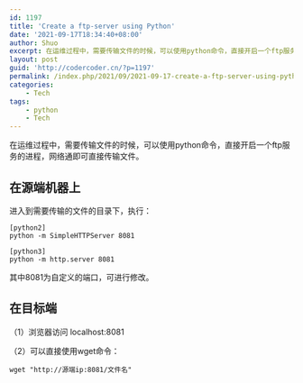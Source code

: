 ```yaml
---
id: 1197
title: 'Create a ftp-server using Python'
date: '2021-09-17T18:34:40+08:00'
author: Shuo
excerpt: 在运维过程中，需要传输文件的时候，可以使用python命令，直接开启一个ftp服务的进程，网络通即可直接传输文件。
layout: post
guid: 'http://codercoder.cn/?p=1197'
permalink: /index.php/2021/09/2021-09-17-create-a-ftp-server-using-python
categories:
    - Tech
tags:
    - python
    - Tech
---
```


在运维过程中，需要传输文件的时候，可以使用python命令，直接开启一个ftp服务的进程，网络通即可直接传输文件。

## 在源端机器上

进入到需要传输的文件的目录下，执行：
```
[python2]
python -m SimpleHTTPServer 8081

[python3]
python -m http.server 8081
```

其中8081为自定义的端口，可进行修改。

## 在目标端
（1）浏览器访问 localhost:8081

（2）可以直接使用wget命令：
```
wget "http://源端ip:8081/文件名"
```
